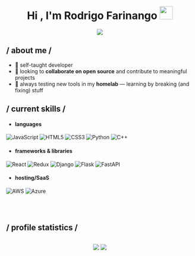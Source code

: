 <h1 align="center">Hi , I'm Rodrigo Farinango <img src="https://media.giphy.com/media/hvRJCLFzcasrR4ia7z/giphy.gif" width="35"></h1>

<p align="center">
  <a href="https://github.com/DenverCoder1/readme-typing-svg"><img src="https://readme-typing-svg.herokuapp.com/?lines=Software%20Developer;AI%20Engineer;Always%20learning%20new%20things&;ACfont=Fira%20Code&center=true&width=440&height=45"></a>
</p>

<h2> / about me /</h2>
  
- 🧠 self-taught developer
- 🤝 looking to **collaborate on open source** and contribute to meaningful projects
- 🧪 always testing new tools in my **homelab** — learning by breaking (and fixing) stuff
  
<h2> / current skills / </h2>
  
- <h4> languages </h4>
![JavaScript](https://img.shields.io/badge/javascript-%23323330.svg?style=for-the-badge&logo=javascript&logoColor=%23F7DF1E)
![HTML5](https://img.shields.io/badge/html5-%23E34F26.svg?style=for-the-badge&logo=html5&logoColor=white)
![CSS3](https://img.shields.io/badge/css3-%231572B6.svg?style=for-the-badge&logo=css3&logoColor=white)
![Python](https://img.shields.io/badge/python-3670A0?style=for-the-badge&logo=python&logoColor=ffdd54)
![C++](https://img.shields.io/badge/c++-%2300599C.svg?style=for-the-badge&logo=c%2B%2B&logoColor=white)
  
- <h4> frameworks & libraries </h4>
![React](https://img.shields.io/badge/react-%2320232a.svg?style=for-the-badge&logo=react&logoColor=%2361DAFB)
![Redux](https://img.shields.io/badge/redux-%23593d88.svg?style=for-the-badge&logo=redux&logoColor=white)
![Django](https://img.shields.io/badge/django-%23092E20.svg?style=for-the-badge&logo=django&logoColor=white)
![Flask](https://img.shields.io/badge/flask-%23000.svg?style=for-the-badge&logo=flask&logoColor=white)
![FastAPI](https://img.shields.io/badge/FastAPI-005571?style=for-the-badge&logo=fastapi)
  
- <h4>hosting/SaaS</h4>
![AWS](https://img.shields.io/badge/AWS-%23FF9900.svg?style=for-the-badge&logo=amazon-aws&logoColor=white)
![Azure](https://img.shields.io/badge/azure-%230072C6.svg?style=for-the-badge&logo=microsoftazure&logoColor=white)
  
  </br></br>
<h2> / profile statistics / </h2>

<div style="display: flex; gap: 10px; flex-wrap: nowrap; justify-content: center; align-items: center;">
  
[![](https://github-readme-stats.vercel.app/api?username=rofarinango&theme=algolia&show_icons=true&count_private=true&bg_color=1e2b3c&border_color=B2E0FF&icon_color=95ccff&border_radius=20&include_all_commits=true&rank_icon=percentile)](https://github.com/rofarinango)
[![](https://github-readme-streak-stats.herokuapp.com/?user=rofarinango&theme=algolia&show_icons=true&count_private=true&bg_color=1e2b3c&border_color=B2E0FF&icon_color=95ccff&border_radius=20&include_all_commits=true&rank_icon=percentile)](https://github.com/rofarinango)

</div>
 <br>
  
